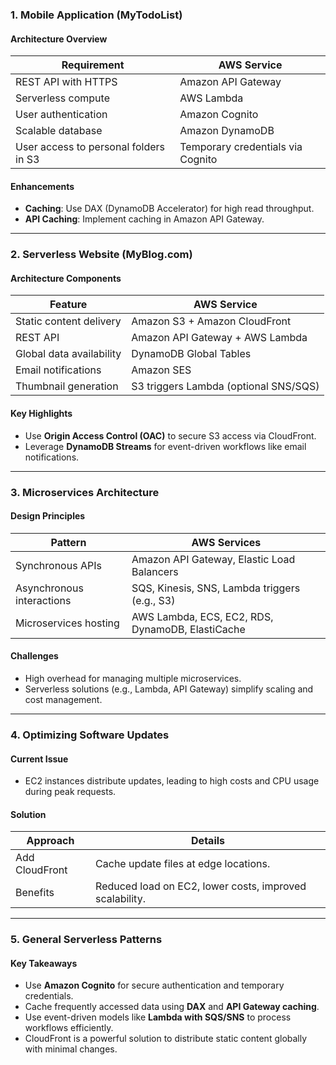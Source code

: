 ### **1. Mobile Application (MyTodoList)**

#### Architecture Overview

| **Requirement**                       | **AWS Service**                   |
| ------------------------------------- | --------------------------------- |
| REST API with HTTPS                   | Amazon API Gateway                |
| Serverless compute                    | AWS Lambda                        |
| User authentication                   | Amazon Cognito                    |
| Scalable database                     | Amazon DynamoDB                   |
| User access to personal folders in S3 | Temporary credentials via Cognito |

#### Enhancements

- **Caching**: Use DAX (DynamoDB Accelerator) for high read throughput.
- **API Caching**: Implement caching in Amazon API Gateway.

---

### **2. Serverless Website (MyBlog.com)**

#### Architecture Components

| **Feature**              | **AWS Service**                       |
| ------------------------ | ------------------------------------- |
| Static content delivery  | Amazon S3 + Amazon CloudFront         |
| REST API                 | Amazon API Gateway + AWS Lambda       |
| Global data availability | DynamoDB Global Tables                |
| Email notifications      | Amazon SES                            |
| Thumbnail generation     | S3 triggers Lambda (optional SNS/SQS) |

#### Key Highlights

- Use **Origin Access Control (OAC)** to secure S3 access via CloudFront.
- Leverage **DynamoDB Streams** for event-driven workflows like email notifications.

---

### **3. Microservices Architecture**

#### Design Principles

| **Pattern**               | **AWS Services**                                 |
| ------------------------- | ------------------------------------------------ |
| Synchronous APIs          | Amazon API Gateway, Elastic Load Balancers       |
| Asynchronous interactions | SQS, Kinesis, SNS, Lambda triggers (e.g., S3)    |
| Microservices hosting     | AWS Lambda, ECS, EC2, RDS, DynamoDB, ElastiCache |

#### Challenges

- High overhead for managing multiple microservices.
- Serverless solutions (e.g., Lambda, API Gateway) simplify scaling and cost management.

---

### **4. Optimizing Software Updates**

#### Current Issue

- EC2 instances distribute updates, leading to high costs and CPU usage during peak requests.

#### Solution

| **Approach**   | **Details**                                             |
| -------------- | ------------------------------------------------------- |
| Add CloudFront | Cache update files at edge locations.                   |
| Benefits       | Reduced load on EC2, lower costs, improved scalability. |

---

### **5. General Serverless Patterns**

#### Key Takeaways

- Use **Amazon Cognito** for secure authentication and temporary credentials.
- Cache frequently accessed data using **DAX** and **API Gateway caching**.
- Use event-driven models like **Lambda with SQS/SNS** to process workflows efficiently.
- CloudFront is a powerful solution to distribute static content globally with minimal changes.
